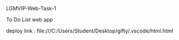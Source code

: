 LGMVIP-Web-Task-1

To Do List web app

deploy link : file:///C:/Users/Student/Desktop/gifty/.vscode/html.html

